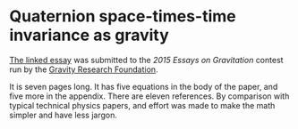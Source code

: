 # Quaternion space-times-time invariance as gravity

[The linked essay](../essay/space-times-time-invariance.pdf) was submitted to the 
_2015 Essays on Gravitation_ contest run by the [Gravity Research 
Foundation](http://www.gravityresearchfoundation.org/index.html).

It is seven pages long. It has five equations in the body of the paper, and
five more in the appendix.  There are eleven references.  By comparison with
typical technical physics papers, and effort was made to make the math simpler
and have less jargon.
